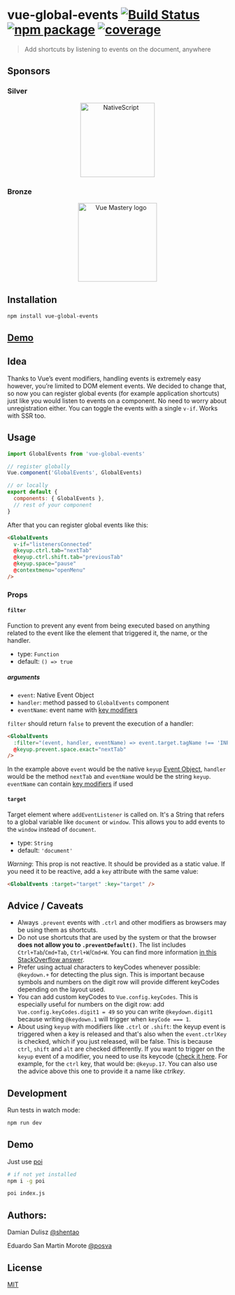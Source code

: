 # vue-global-events [![Build Status](https://img.shields.io/circleci/project/shentao/vue-global-events/master.svg)](https://circleci.com/gh/shentao/vue-global-events) [![npm package](https://img.shields.io/npm/v/vue-global-events.svg)](https://www.npmjs.com/package/vue-global-events) [![coverage](https://img.shields.io/codecov/c/github/shentao/vue-global-events.svg)](https://codecov.io/github/shentao/vue-global-events)

> Add shortcuts by listening to events on the document, anywhere

## Sponsors

### Silver

<p align="center">
  <a href="https://www.nativescript.org/vue?utm_source=vuejsnewsletter&utm_medium=email&utm_campaign=nativescript-awareness" target="_blank">
    <img src="https://cdn.discordapp.com/attachments/491313387129667594/602523039229542400/nativescript-logo.png" alt="NativeScript" width="170px">
  </a>
</p>

### Bronze

<p align="center">
  <a href="https://www.vuemastery.com/" target="_blank">
    <img src="https://cdn.discordapp.com/attachments/258614093362102272/557267759130607630/Vue-Mastery-Big.png" alt="Vue Mastery logo" width="180px">
  </a>
</p>

## Installation

```bash
npm install vue-global-events
```

## [Demo](https://jsfiddle.net/posva/qk6hr1k4/)

## Idea

Thanks to Vue’s event modifiers, handling events is extremely easy however, you’re limited to DOM element events.
We decided to change that, so now you can register global events (for example application shortcuts) just like you would listen to events on a component. No need to worry about unregistration either. You can toggle the events with a single `v-if`. Works with SSR too.

## Usage

```js
import GlobalEvents from 'vue-global-events'

// register globally
Vue.component('GlobalEvents', GlobalEvents)

// or locally
export default {
  components: { GlobalEvents },
  // rest of your component
}
```

After that you can register global events like this:

```html
<GlobalEvents
  v-if="listenersConnected"
  @keyup.ctrl.tab="nextTab"
  @keyup.ctrl.shift.tab="previousTab"
  @keyup.space="pause"
  @contextmenu="openMenu"
/>
```

### Props

#### `filter`

Function to prevent any event from being executed based on anything related to the event like the element that triggered it, the name, or the handler.

- type: `Function`
- default: `() => true`

##### arguments

- `event`: Native Event Object
- `handler`: method passed to `GlobalEvents` component
- `eventName`: event name with [key modifiers](https://vuejs.org/v2/guide/render-function.html#Event-amp-Key-Modifiers)

`filter` should return `false` to prevent the execution of a handler:

```html
<GlobalEvents
  :filter="(event, handler, eventName) => event.target.tagName !== 'INPUT'"
  @keyup.prevent.space.exact="nextTab"
/>
```

In the example above `event` would be the native `keyup` [Event Object](https://developer.mozilla.org/en-US/docs/Web/API/Event), `handler` would be the method `nextTab` and `eventName` would be the string `keyup`. `eventName` can contain [key modifiers](https://vuejs.org/v2/guide/render-function.html#Event-amp-Key-Modifiers) if used

#### `target`

Target element where `addEventListener` is called on. It's a String that refers to a global variable like `document` or `window`. This allows you to add events to the `window` instead of `document`.

- type: `String`
- default: `'document'`

_Warning_: This prop is not reactive. It should be provided as a static value. If you need it to be reactive, add a `key` attribute with the same value:

```html
<GlobalEvents :target="target" :key="target" />
```

## Advice / Caveats

- Always `.prevent` events with `.ctrl` and other modifiers as browsers may be using them as shortcuts.
- Do not use shortcuts that are used by the system or that the browser **does not allow you to `.preventDefault()`**. The list includes `Ctrl+Tab`/`Cmd+Tab`, `Ctrl+W`/`Cmd+W`. You can find more information [in this StackOverflow answer](https://stackoverflow.com/a/40434403/3384501).
- Prefer using actual characters to keyCodes whenever possible: `@keydown.+` for detecting the plus sign. This is important because symbols and numbers on the digit row will provide different keyCodes depending on the layout used.
- You can add custom keyCodes to `Vue.config.keyCodes`. This is especially useful for numbers on the digit row: add `Vue.config.keyCodes.digit1 = 49` so you can write `@keydown.digit1` because writing `@keydown.1` will trigger when `keyCode === 1`.
- About using `keyup` with modifiers like `.ctrl` or `.shift`: the keyup event is triggered when a key is released and that's also when the `event.ctrlKey` is checked, which if you just released, will be false. This is because `ctrl`, `shift` and `alt` are checked differently. If you want to trigger on the `keyup` event of a modifier, you need to use its keycode ([check it here](http://keycode.info). For example, for the `ctrl` key, that would be: `@keyup.17`. You can also use the advice above this one to provide it a name like _ctrlkey_.

## Development

Run tests in watch mode:

```bash
npm run dev
```

## Demo

Just use [poi](https://github.com/egoist/poi)

```bash
# if not yet installed
npm i -g poi

poi index.js
```

## Authors:

Damian Dulisz [@shentao](https://github.com/shentao)

Eduardo San Martin Morote [@posva](https://github.com/posva)

## License

[MIT](http://opensource.org/licenses/MIT)

